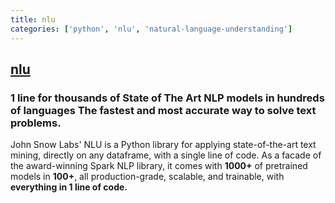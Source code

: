 ```yaml
---
title: nlu
categories: ['python', 'nlu', 'natural-language-understanding']
---
```

## [nlu](https://github.com/JohnSnowLabs/nlu)

### 1 line for thousands of State of The Art NLP models in hundreds of languages  The fastest and most accurate way to solve text problems.

John Snow Labs' NLU is a Python library for applying state-of-the-art text mining, directly on any dataframe, with a single line of code.
As a facade of the award-winning Spark NLP library, it comes with **1000+** of pretrained models in **100+**, all production-grade, scalable, and trainable, with **everything in 1 line of code.**


